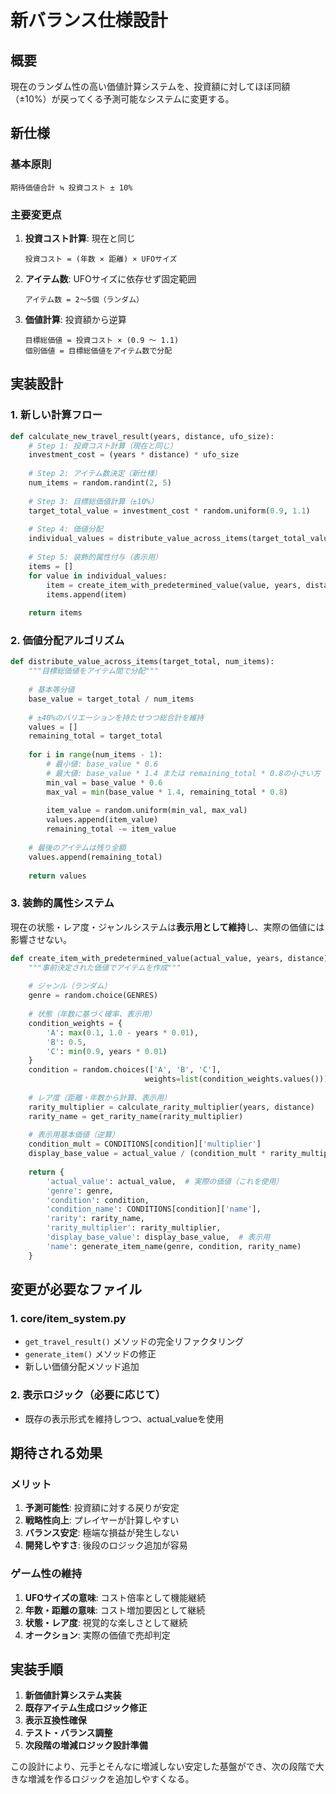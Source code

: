 # 新バランス仕様設計

## 概要

現在のランダム性の高い価値計算システムを、投資額に対してほぼ同額（±10%）が戻ってくる予測可能なシステムに変更する。

## 新仕様

### 基本原則
```
期待価値合計 ≒ 投資コスト ± 10%
```

### 主要変更点

1. **投資コスト計算**: 現在と同じ
   ```
   投資コスト = (年数 × 距離) × UFOサイズ
   ```

2. **アイテム数**: UFOサイズに依存せず固定範囲
   ```
   アイテム数 = 2～5個（ランダム）
   ```

3. **価値計算**: 投資額から逆算
   ```
   目標総価値 = 投資コスト × (0.9 ～ 1.1)
   個別価値 = 目標総価値をアイテム数で分配
   ```

## 実装設計

### 1. 新しい計算フロー

```python
def calculate_new_travel_result(years, distance, ufo_size):
    # Step 1: 投資コスト計算（現在と同じ）
    investment_cost = (years * distance) * ufo_size
    
    # Step 2: アイテム数決定（新仕様）
    num_items = random.randint(2, 5)
    
    # Step 3: 目標総価値計算（±10%）
    target_total_value = investment_cost * random.uniform(0.9, 1.1)
    
    # Step 4: 価値分配
    individual_values = distribute_value_across_items(target_total_value, num_items)
    
    # Step 5: 装飾的属性付与（表示用）
    items = []
    for value in individual_values:
        item = create_item_with_predetermined_value(value, years, distance)
        items.append(item)
    
    return items
```

### 2. 価値分配アルゴリズム

```python
def distribute_value_across_items(target_total, num_items):
    """目標総価値をアイテム間で分配"""
    
    # 基本等分値
    base_value = target_total / num_items
    
    # ±40%のバリエーションを持たせつつ総合計を維持
    values = []
    remaining_total = target_total
    
    for i in range(num_items - 1):
        # 最小値: base_value * 0.6
        # 最大値: base_value * 1.4 または remaining_total * 0.8の小さい方
        min_val = base_value * 0.6
        max_val = min(base_value * 1.4, remaining_total * 0.8)
        
        item_value = random.uniform(min_val, max_val)
        values.append(item_value)
        remaining_total -= item_value
    
    # 最後のアイテムは残り全額
    values.append(remaining_total)
    
    return values
```

### 3. 装飾的属性システム

現在の状態・レア度・ジャンルシステムは**表示用として維持**し、実際の価値には影響させない。

```python
def create_item_with_predetermined_value(actual_value, years, distance):
    """事前決定された価値でアイテムを作成"""
    
    # ジャンル（ランダム）
    genre = random.choice(GENRES)
    
    # 状態（年数に基づく確率、表示用）
    condition_weights = {
        'A': max(0.1, 1.0 - years * 0.01),
        'B': 0.5,
        'C': min(0.9, years * 0.01)
    }
    condition = random.choices(['A', 'B', 'C'], 
                              weights=list(condition_weights.values()))[0]
    
    # レア度（距離・年数から計算、表示用）
    rarity_multiplier = calculate_rarity_multiplier(years, distance)
    rarity_name = get_rarity_name(rarity_multiplier)
    
    # 表示用基本価値（逆算）
    condition_mult = CONDITIONS[condition]['multiplier']
    display_base_value = actual_value / (condition_mult * rarity_multiplier)
    
    return {
        'actual_value': actual_value,  # 実際の価値（これを使用）
        'genre': genre,
        'condition': condition,
        'condition_name': CONDITIONS[condition]['name'],
        'rarity': rarity_name,
        'rarity_multiplier': rarity_multiplier,
        'display_base_value': display_base_value,  # 表示用
        'name': generate_item_name(genre, condition, rarity_name)
    }
```

## 変更が必要なファイル

### 1. core/item_system.py
- `get_travel_result()` メソッドの完全リファクタリング
- `generate_item()` メソッドの修正
- 新しい価値分配メソッド追加

### 2. 表示ロジック（必要に応じて）
- 既存の表示形式を維持しつつ、actual_valueを使用

## 期待される効果

### メリット
1. **予測可能性**: 投資額に対する戻りが安定
2. **戦略性向上**: プレイヤーが計算しやすい
3. **バランス安定**: 極端な損益が発生しない
4. **開発しやすさ**: 後段のロジック追加が容易

### ゲーム性の維持
1. **UFOサイズの意味**: コスト倍率として機能継続
2. **年数・距離の意味**: コスト増加要因として継続
3. **状態・レア度**: 視覚的な楽しさとして継続
4. **オークション**: 実際の価値で売却判定

## 実装手順

1. **新価値計算システム実装**
2. **既存アイテム生成ロジック修正**  
3. **表示互換性確保**
4. **テスト・バランス調整**
5. **次段階の増減ロジック設計準備**

この設計により、元手とそんなに増減しない安定した基盤ができ、次の段階で大きな増減を作るロジックを追加しやすくなる。